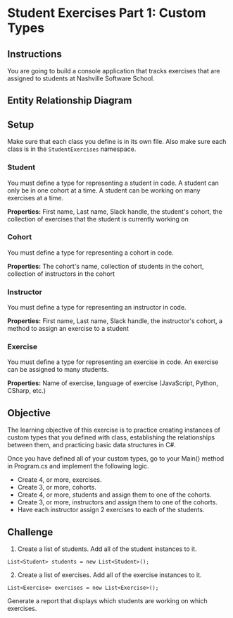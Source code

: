 # Student Exercises Part 1: Custom Types

## Instructions
You are going to build a console application that tracks exercises that are assigned to students at Nashville Software School.

## Entity Relationship Diagram

## Setup
Make sure that each class you define is in its own file. Also make sure each class is in the `StudentExercises` namespace.

### Student
You must define a type for representing a student in code. A student can only be in one cohort at a time. A student can be working on many exercises at a time.

**Properties:** First name, Last name, Slack handle, the student's cohort, the collection of exercises that the student is currently working on

### Cohort
You must define a type for representing a cohort in code.

**Properties:** The cohort's name, collection of students in the cohort, collection of instructors in the cohort

### Instructor
You must define a type for representing an instructor in code.

**Properties:** First name, Last name, Slack handle, the instructor's cohort, a method to assign an exercise to a student

### Exercise
You must define a type for representing an exercise in code. An exercise can be assigned to many students.

**Properties:** Name of exercise, language of exercise (JavaScript, Python, CSharp, etc.)

## Objective
The learning objective of this exercise is to practice creating instances of custom types that you defined with class, establishing the relationships between them, and practicing basic data structures in C#.

Once you have defined all of your custom types, go to your Main() method in Program.cs and implement the following logic.

- Create 4, or more, exercises.
- Create 3, or more, cohorts.
- Create 4, or more, students and assign them to one of the cohorts.
- Create 3, or more, instructors and assign them to one of the cohorts.
- Have each instructor assign 2 exercises to each of the students.

## Challenge

1. Create a list of students. Add all of the student instances to it.

```List<Student> students = new List<Student>();```

2. Create a list of exercises. Add all of the exercise instances to it.

```List<Exercise> exercises = new List<Exercise>();```

Generate a report that displays which students are working on which exercises.

